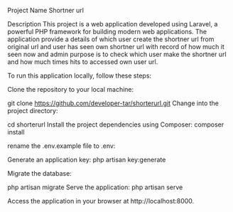 Project Name
Shortner url

Description
This project is a web application developed using Laravel, a powerful PHP framework for building modern web applications. The application provide a details of which user create the shortner url from original url and user has seen own shortner url with record of how much it seen now and admin purpose is to check which user make the shortner url and how much times hits to accessed own user url.



To run this application locally, follow these steps:

Clone the repository to your local machine:


git clone https://github.com/developer-tar/shorterurl.git
Change into the project directory:


cd shorterurl
Install the project dependencies using Composer: 
composer install

rename the  .env.example file  to .env:

Generate an application key:
php artisan key:generate




Migrate the database:


php artisan migrate
Serve the application:
php artisan serve

Access the application in your browser at http://localhost:8000.

